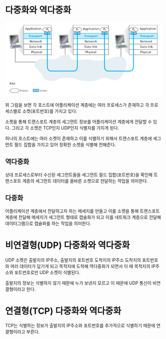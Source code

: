 # 다중화와 역다중화

![Alt text](image.png)

위 그림을 보면 각 호스트에 어플리케이션 계층에는 여러 프로세스가 존재하고 각 프로세스별로 소켓(포트번호)를 가지고 있다.

소켓을 통해 트랜스포트 계층의 세그먼트 정보를 어플리케이션 계층에게 전달할 수 있다. 그리고 각 소켓은 TCP인지 UDP인지 식별자를 가지게 된다.

하나의 호스트에는 여러 소켓이 존재하고 이를 식별하기 위해서 트랜스포트 계층에 세그먼트 필드 집합을 가지고 있어 정확한 소켓을 식별해 전해준다.

## 역다중화

상대 프로세스로부터 수신된 세그먼트들을 세그먼트 필드 집합(포트번호)을 확인해 트랜스포트 계층의 세그먼트 데이터를 올바른 소켓으로 전달하는 작업을 의미한다.

## 다중화

어플리케이션 계층에서 전달하고자 하는 메세지를 만들고 이를 소켓을 통해 트랜스포트 계층에 전달해 메세지가 세그먼트 형태로 캡슐화가 되고 이를 네트워크 계층으로 전달해 데이터그램으로 캡슐화를 하는 작업을 의미한다.

# 비연결형(UDP) 다중화와 역다중화

UDP 소켓은 출발지의 IP주소, 출발지의 포트번호 도착지의 IP주소 도착지의 포트번호와 여러 데이터가 답기게 되고 목적지에 도착해 역다중화가 되면서 이 때 
목적지의 IP주소와 포트번호로만 UDP 소켓이 식별된다. 

출발지의 정보는 식별하지 않기 때문에 누가 보낸지 모르고 이 때문에 UDP 통신이 비연결형이라고 한다.

# 연결형(TCP) 다중화와 역다중화

TCP는 식별하는 정보가 출발지의 IP주소와 포트번호를 추가적으로 식별하기 때문에 연결형이라고 부른다.



